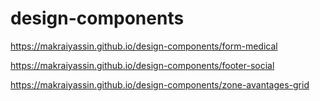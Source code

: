 # design-components

https://makraiyassin.github.io/design-components/form-medical

https://makraiyassin.github.io/design-components/footer-social

https://makraiyassin.github.io/design-components/zone-avantages-grid
